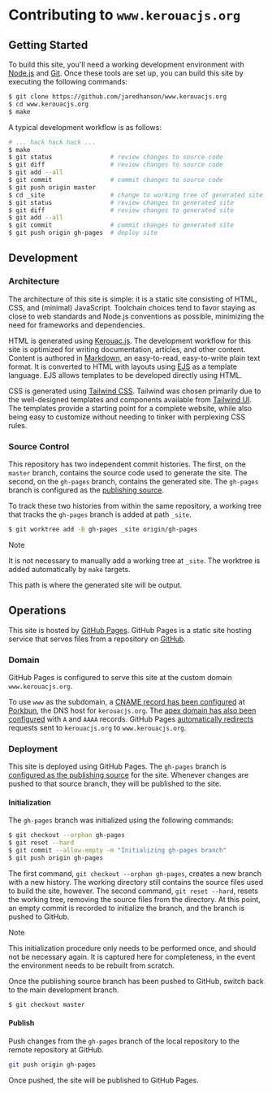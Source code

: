 # Contributing to `www.kerouacjs.org`

## Getting Started

To build this site, you'll need a working development environment with [Node.js](https://nodejs.org/)
and [Git](https://git-scm.com/).  Once these tools are set up, you can build
this site by executing the following commands:

```sh
$ git clone https://github.com/jaredhanson/www.kerouacjs.org
$ cd www.kerouacjs.org
$ make
```

A typical development workflow is as follows:

```sh
# ... hack hack hack ...
$ make
$ git status                # review changes to source code
$ git diff                  # review changes to source code
$ git add --all
$ git commit                # commit changes to source code
$ git push origin master
$ cd _site                  # change to working tree of generated site
$ git status                # review changes to generated site
$ git diff                  # review changes to generated site
$ git add --all
$ git commit                # commit changes to generated site
$ git push origin gh-pages  # deploy site
```

## Development

### Architecture

The architecture of this site is simple: it is a static site consisting of HTML,
CSS, and (minimal) JavaScript.  Toolchain choices tend to favor staying as close
to web standards and Node.js conventions as possible, minimizing the need for
frameworks and dependencies.

HTML is generated using [Kerouac.js](https://github.com/jaredhanson/kerouac).
The development workflow for this site is optimized for writing documentation,
articles, and other content.  Content is authored in [Markdown](https://daringfireball.net/projects/markdown/),
an easy-to-read, easy-to-write plain text format.  It is converted to HTML with
layouts using [EJS](https://ejs.co/) as a template language.  EJS allows
templates to be developed directly using HTML.

CSS is generated using [Tailwind CSS](https://tailwindcss.com/).  Tailwind was
chosen primarily due to the well-designed templates and components available
from [Tailwind UI](https://tailwindui.com/).  The templates provide a starting
point for a complete website, while also being easy to customize without needing
to tinker with perplexing CSS rules.

### Source Control

This repository has two independent commit histories.  The first, on the
`master` branch, contains the source code used to generate the site.  The
second, on the `gh-pages` branch, contains the generated site.  The `gh-pages`
branch is configured as the [publishing source](https://docs.github.com/en/pages/getting-started-with-github-pages/configuring-a-publishing-source-for-your-github-pages-site).

To track these two histories from within the same repository, a working tree
that tracks the `gh-pages` branch is added at path `_site`.

```sh
$ git worktree add -B gh-pages _site origin/gh-pages
```

> [!NOTE]
> It is not necessary to manually add a working tree at `_site`.  The worktree
> is added automatically by `make` targets.

This path is where the generated site will be output.

## Operations

This site is hosted by [GitHub Pages](https://pages.github.com/).  GitHub Pages
is a static site hosting service that serves files from a repository on [GitHub](https://github.com/).

### Domain

GitHub Pages is configured to serve this site at the custom domain
`www.kerouacjs.org`.

To use `www` as the subdomain, a [CNAME record has been configured](https://docs.github.com/en/pages/configuring-a-custom-domain-for-your-github-pages-site/managing-a-custom-domain-for-your-github-pages-site#configuring-a-subdomain)
at [Porkbun](https://porkbun.com/), the DNS host for `kerouacjs.org`.
The [apex domain has also been configured](https://docs.github.com/en/pages/configuring-a-custom-domain-for-your-github-pages-site/managing-a-custom-domain-for-your-github-pages-site#configuring-an-apex-domain)
with `A` and `AAAA` records.  GitHub Pages [automatically redirects](https://docs.github.com/en/pages/configuring-a-custom-domain-for-your-github-pages-site/managing-a-custom-domain-for-your-github-pages-site#configuring-an-apex-domain-and-the-www-subdomain-variant)
requests sent to `kerouacjs.org` to `www.kerouacjs.org`.

### Deployment

This site is deployed using GitHub Pages.  The `gh-pages` branch is [configured
as the publishing source](https://docs.github.com/en/pages/getting-started-with-github-pages/configuring-a-publishing-source-for-your-github-pages-site)
for the site.  Whenever changes are pushed to that source branch, they will be
published to the site.

#### Initialization

The `gh-pages` branch was initialized using the following commands:

```sh
$ git checkout --orphan gh-pages
$ git reset --hard
$ git commit --allow-empty -m "Initializing gh-pages branch"
$ git push origin gh-pages
```

The first command, `git checkout --orphan gh-pages`, creates a new branch with a
new history.  The working directory still contains the source files used to build
the site, however.  The second command, `git reset --hard`, resets the working
tree, removing the source files from the directory.  At this point, an empty
commit is recorded to initialize the branch, and the branch is pushed to GitHub.

> [!NOTE]
> This initialization procedure only needs to be performed once, and should not
> be necessary again.  It is captured here for completeness, in the event the
> environment needs to be rebuilt from scratch.

Once the publishing source branch has been pushed to GitHub, switch back to the
main development branch.

```sh
$ git checkout master
```

#### Publish

Push changes from the `gh-pages` branch of the local repository to the remote
repository at GitHub.

```sh
git push origin gh-pages
```

Once pushed, the site will be published to GitHub Pages.
